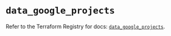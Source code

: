 # `data_google_projects`

Refer to the Terraform Registry for docs: [`data_google_projects`](https://registry.terraform.io/providers/hashicorp/google/6.2.0/docs/data-sources/projects).
